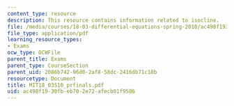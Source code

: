 ```yaml
---
content_type: resource
description: This resource contains information related to isocline.
file: /media/courses/18-03-differential-equations-spring-2010/ac498f1930fbeb702e72afecb01f9586_MIT18_03S10_prfinals.pdf
file_type: application/pdf
learning_resource_types:
- Exams
ocw_type: OCWFile
parent_title: Exams
parent_type: CourseSection
parent_uid: 2086b742-96d0-2af8-58dc-2416db71c10b
resourcetype: Document
title: MIT18_03S10_prfinals.pdf
uid: ac498f19-30fb-eb70-2e72-afecb01f9586
---
```

